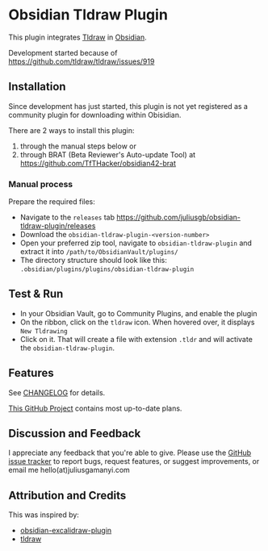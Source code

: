 # Obsidian Tldraw Plugin

This plugin integrates [Tldraw](https://github.com/tldraw/tldraw) in [Obsidian](https://obsidian.md).

Development started because of https://github.com/tldraw/tldraw/issues/919

## Installation

Since development has just started, this plugin is not yet registered as a community plugin for downloading within Obisidian.

There are 2 ways to install this plugin:

1. through the manual steps below or
2. through BRAT (Beta Reviewer's Auto-update Tool) at https://github.com/TfTHacker/obsidian42-brat

### Manual process

Prepare the required files:

- Navigate to the `releases` tab <https://github.com/juliusgb/obsidian-tldraw-plugin/releases>
- Download the `obsidian-tldraw-plugin-<version-number>`
- Open your preferred zip tool, navigate to `obsidian-tldraw-plugin` and extract it into
	`/path/to/ObsidianVault/plugins/`
- The directory structure should look like this: `.obsidian/plugins/plugins/obsidian-tldraw-plugin`

## Test & Run
- In your Obsidian Vault, go to Community Plugins, and enable the plugin
- On the ribbon, click on the `tldraw` icon. When hovered over, it displays `New Tldrawing`
- Click on it. That will create a file with extension `.tldr` and will activate the `obsidian-tldraw-plugin`.

## Features

See [CHANGELOG](./CHANGELOG.md) for details.

[This GitHub Project](https://github.com/users/juliusgb/projects/3/views/1) contains most up-to-date plans.

## Discussion and Feedback

I appreciate any feedback that you're able to give.
Please use the [GitHub issue tracker](https://github.com/juliusgb/obsidian-tldraw-plugin/issues/new) to report bugs, request features,
or suggest improvements, or email me hello(at)juliusgamanyi.com

## Attribution and Credits

This was inspired by:
- [obsidian-excalidraw-plugin](https://github.com/zsviczian/obsidian-excalidraw-plugin)
- [tldraw](https://github.com/tldraw/tldraw)

